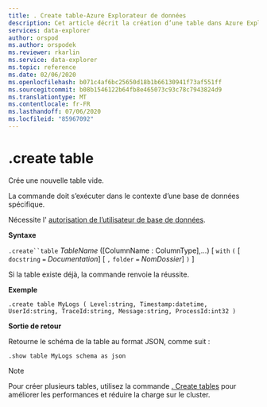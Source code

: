 ```yaml
---
title: . Create table-Azure Explorateur de données
description: Cet article décrit la création d’une table dans Azure Explorateur de données.
services: data-explorer
author: orspod
ms.author: orspodek
ms.reviewer: rkarlin
ms.service: data-explorer
ms.topic: reference
ms.date: 02/06/2020
ms.openlocfilehash: b071c4af6bc25650d18b1b66130941f73af551ff
ms.sourcegitcommit: b08b1546122b64fb8e465073c93c78c7943824d9
ms.translationtype: MT
ms.contentlocale: fr-FR
ms.lasthandoff: 07/06/2020
ms.locfileid: "85967092"
---
```

# <a name="create-table"></a>.create table

Crée une nouvelle table vide.

La commande doit s’exécuter dans le contexte d’une base de données spécifique.

Nécessite l' [autorisation de l’utilisateur de base de données](../management/access-control/role-based-authorization.md).

**Syntaxe**

`.create``table` *TableName* ([ColumnName : ColumnType],...)  [ `with` `(` [ `docstring` `=` *Documentation*] [ `,` `folder` `=` *NomDossier*] `)` ]

Si la table existe déjà, la commande renvoie la réussite.

**Exemple** 

```kusto
.create table MyLogs ( Level:string, Timestamp:datetime, UserId:string, TraceId:string, Message:string, ProcessId:int32 ) 
```
 
**Sortie de retour**

Retourne le schéma de la table au format JSON, comme suit :

```kusto
.show table MyLogs schema as json
```

> [!NOTE]
> Pour créer plusieurs tables, utilisez la commande [. Create tables](create-tables-command.md) pour améliorer les performances et réduire la charge sur le cluster.

